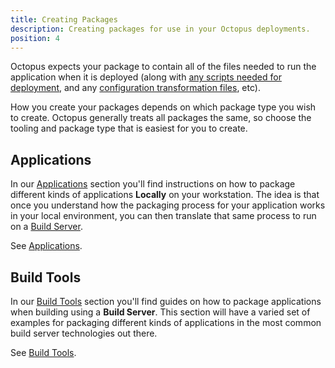 ```yaml
---
title: Creating Packages
description: Creating packages for use in your Octopus deployments.
position: 4
---
```


Octopus expects your package to contain all of the files needed to run the application when it is deployed (along with [any scripts needed for deployment](/docs/deploying-applications/custom-scripts/index.md), and any [configuration transformation files](/docs/deployment-process/configuration-files/index.md), etc).

How you create your packages depends on which package type you wish to create. Octopus generally treats all packages the same, so choose the tooling and package type that is easiest for you to create.

## Applications

In our [Applications](/docs/packaging-applications/creating-packages/applications/index.md) section you'll find instructions on how to package different kinds of applications **Locally** on your workstation. The idea is that once you understand how the packaging process for your application works in your local environment, you can then translate that same process to run on a [Build Server](#build-tools).

See [Applications](/docs/packaging-applications/creating-packages/applications/index.md).

## Build Tools

In our [Build Tools](/docs/packaging-applications/creating-packages/build-tools/index.md) section you'll find guides on how to package applications when building using a **Build Server**. This section will have a varied set of examples for packaging different kinds of applications in the most common build server technologies out there. 

See [Build Tools](/docs/packaging-applications/creating-packages/build-tools/index.md).